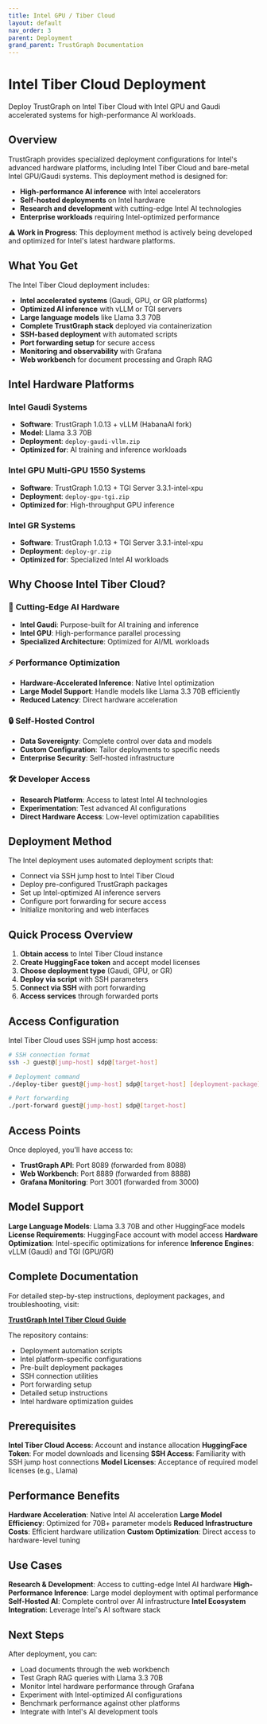```yaml
---
title: Intel GPU / Tiber Cloud
layout: default
nav_order: 3
parent: Deployment
grand_parent: TrustGraph Documentation
---
```


# Intel Tiber Cloud Deployment

Deploy TrustGraph on Intel Tiber Cloud with Intel GPU and Gaudi accelerated systems for high-performance AI workloads.

## Overview

TrustGraph provides specialized deployment configurations for Intel's advanced hardware platforms, including Intel Tiber Cloud and bare-metal Intel GPU/Gaudi systems. This deployment method is designed for:

- **High-performance AI inference** with Intel accelerators
- **Self-hosted deployments** on Intel hardware
- **Research and development** with cutting-edge Intel AI technologies
- **Enterprise workloads** requiring Intel-optimized performance

⚠️ **Work in Progress**: This deployment method is actively being developed and optimized for Intel's latest hardware platforms.

## What You Get

The Intel Tiber Cloud deployment includes:

- **Intel accelerated systems** (Gaudi, GPU, or GR platforms)
- **Optimized AI inference** with vLLM or TGI servers
- **Large language models** like Llama 3.3 70B
- **Complete TrustGraph stack** deployed via containerization
- **SSH-based deployment** with automated scripts
- **Port forwarding setup** for secure access
- **Monitoring and observability** with Grafana
- **Web workbench** for document processing and Graph RAG

## Intel Hardware Platforms

### Intel Gaudi Systems
- **Software**: TrustGraph 1.0.13 + vLLM (HabanaAI fork)
- **Model**: Llama 3.3 70B
- **Deployment**: `deploy-gaudi-vllm.zip`
- **Optimized for**: AI training and inference workloads

### Intel GPU Multi-GPU 1550 Systems
- **Software**: TrustGraph 1.0.13 + TGI Server 3.3.1-intel-xpu
- **Deployment**: `deploy-gpu-tgi.zip`
- **Optimized for**: High-throughput GPU inference

### Intel GR Systems
- **Software**: TrustGraph 1.0.13 + TGI Server 3.3.1-intel-xpu
- **Deployment**: `deploy-gr.zip`
- **Optimized for**: Specialized Intel AI workloads

## Why Choose Intel Tiber Cloud?

### 🚀 **Cutting-Edge AI Hardware**
- **Intel Gaudi**: Purpose-built for AI training and inference
- **Intel GPU**: High-performance parallel processing
- **Specialized Architecture**: Optimized for AI/ML workloads

### ⚡ **Performance Optimization**
- **Hardware-Accelerated Inference**: Native Intel optimization
- **Large Model Support**: Handle models like Llama 3.3 70B efficiently
- **Reduced Latency**: Direct hardware acceleration

### 🔒 **Self-Hosted Control**
- **Data Sovereignty**: Complete control over data and models
- **Custom Configuration**: Tailor deployments to specific needs
- **Enterprise Security**: Self-hosted infrastructure

### 🛠️ **Developer Access**
- **Research Platform**: Access to latest Intel AI technologies
- **Experimentation**: Test advanced AI configurations
- **Direct Hardware Access**: Low-level optimization capabilities

## Deployment Method

The Intel deployment uses automated deployment scripts that:

- Connect via SSH jump host to Intel Tiber Cloud
- Deploy pre-configured TrustGraph packages
- Set up Intel-optimized AI inference servers
- Configure port forwarding for secure access
- Initialize monitoring and web interfaces

## Quick Process Overview

1. **Obtain access** to Intel Tiber Cloud instance
2. **Create HuggingFace token** and accept model licenses
3. **Choose deployment type** (Gaudi, GPU, or GR)
4. **Deploy via script** with SSH parameters
5. **Connect via SSH** with port forwarding
6. **Access services** through forwarded ports

## Access Configuration

Intel Tiber Cloud uses SSH jump host access:

```bash
# SSH connection format
ssh -J guest@[jump-host] sdp@[target-host]

# Deployment command
./deploy-tiber guest@[jump-host] sdp@[target-host] [deployment-package]

# Port forwarding
./port-forward guest@[jump-host] sdp@[target-host]
```

## Access Points

Once deployed, you'll have access to:

- **TrustGraph API**: Port 8089 (forwarded from 8088)
- **Web Workbench**: Port 8889 (forwarded from 8888)
- **Grafana Monitoring**: Port 3001 (forwarded from 3000)

## Model Support

**Large Language Models**: Llama 3.3 70B and other HuggingFace models
**License Requirements**: HuggingFace account with model access
**Hardware Optimization**: Intel-specific optimizations for inference
**Inference Engines**: vLLM (Gaudi) and TGI (GPU/GR)

## Complete Documentation

For detailed step-by-step instructions, deployment packages, and troubleshooting, visit:

**[TrustGraph Intel Tiber Cloud Guide](https://github.com/trustgraph-ai/trustgraph-tiber-cloud)**

The repository contains:
- Deployment automation scripts
- Intel platform-specific configurations
- Pre-built deployment packages
- SSH connection utilities
- Port forwarding setup
- Detailed setup instructions
- Intel hardware optimization guides

## Prerequisites

**Intel Tiber Cloud Access**: Account and instance allocation
**HuggingFace Token**: For model downloads and licensing
**SSH Access**: Familiarity with SSH jump host connections
**Model Licenses**: Acceptance of required model licenses (e.g., Llama)

## Performance Benefits

**Hardware Acceleration**: Native Intel AI acceleration
**Large Model Efficiency**: Optimized for 70B+ parameter models
**Reduced Infrastructure Costs**: Efficient hardware utilization
**Custom Optimization**: Direct access to hardware-level tuning

## Use Cases

**Research & Development**: Access to cutting-edge Intel AI hardware
**High-Performance Inference**: Large model deployment with optimal performance
**Self-Hosted AI**: Complete control over AI infrastructure
**Intel Ecosystem Integration**: Leverage Intel's AI software stack

## Next Steps

After deployment, you can:
- Load documents through the web workbench
- Test Graph RAG queries with Llama 3.3 70B
- Monitor Intel hardware performance through Grafana
- Experiment with Intel-optimized AI configurations
- Benchmark performance against other platforms
- Integrate with Intel's AI development tools
